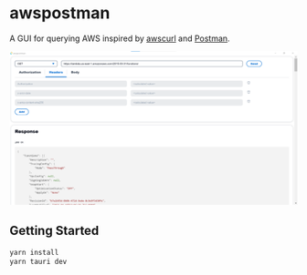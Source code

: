# awspostman

A GUI for querying AWS inspired by [awscurl](https://github.com/okigan/awscurl)
and [Postman](https://www.postman.com/).

![awspostman request screenshot](docs/screenshot_01.png)

## Getting Started

```
yarn install
yarn tauri dev
```